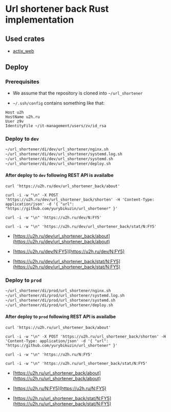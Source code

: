 
# Url shortener back Rust implementation

## Used crates 

- [actix_web](https://actix.rs/)

## Deploy

### Prerequisites

- We assume that the repository is cloned into `~/url_shortener`

- `~/.ssh/config` contains something like that:

```
Host u2h
HostName u2h.ru
User z9v
IdentityFile ~/it-management/users/zv/id_rsa
```

### Deploy to `dev`

```bash
~/url_shortener/di/dev/url_shortener/nginx.sh
~/url_shortener/di/dev/url_shortener/systemd.log.sh
~/url_shortener/di/dev/url_shortener/systemd.sh
~/url_shortener/di/dev/url_shortener/deploy.sh

```

#### After deploy to `dev` following REST API is availalbe

```
curl 'https://u2h.ru/dev/url_shortener_back/about' 

curl -i -w "\n" -X POST 'https://u2h.ru/dev/url_shortener_back/shorten' -H 'Content-Type: application/json' -d '{ "url": "https://github.com/yurybikuzin/url_shortener" }' 

curl -i -w "\n" 'https://u2h.ru/dev/N:FY5' 

curl -i -w "\n" 'https://u2h.ru/dev/url_shortener_back/stat/N:FY5' 

```

- [https://u2h.ru/dev/url_shortener_back/about](https://u2h.ru/dev/url_shortener_back/about)

- [https://u2h.ru/dev/N:FY5](https://u2h.ru/dev/N:FY5)

- [https://u2h.ru/dev/url_shortener_back/stat/N:FY5](https://u2h.ru/dev/url_shortener_back/stat/N:FY5)


### Deploy to `prod`

```bash
~/url_shortener/di/prod/url_shortener/nginx.sh
~/url_shortener/di/prod/url_shortener/systemd.log.sh
~/url_shortener/di/prod/url_shortener/systemd.sh
~/url_shortener/di/prod/url_shortener/deploy.sh

```

#### After deploy to `prod` following REST API is availalbe

```
curl 'https://u2h.ru/url_shortener_back/about' 

curl -i -w "\n" -X POST 'https://u2h.ru/url_shortener_back/shorten' -H 'Content-Type: application/json' -d '{ "url": "https://github.com/yurybikuzin/url_shortener" }' 

curl -i -w "\n" 'https://u2h.ru/N:FY5' 

curl -i -w "\n" 'https://u2h.ru/url_shortener_back/stat/N:FY5' 

```

- [https://u2h.ru/url_shortener_back/about](https://u2h.ru/url_shortener_back/about)

- [https://u2h.ru/N:FY5](https://u2h.ru/N:FY5)

- [https://u2h.ru/url_shortener_back/stat/N:FY5](https://u2h.ru/url_shortener_back/stat/N:FY5)

